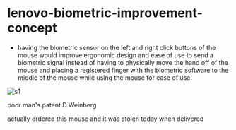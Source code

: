 # lenovo-biometric-improvement-concept

* having the biometric sensor on the left and right click buttons of the mouse would improve ergonomic design and ease of use to send a biometric signal instead of  having to physically move the hand off of the mouse and placing a registered finger with the biometric software to the middle of the mouse while using the mouse for ease of use.

![s1](https://raw.githubusercontent.com/c4pt000/lenovo-biometric-improvement-concept/main/lenovo-improvement.png)


poor man's patent
D.Weinberg

actually ordered this mouse and it was stolen today when delivered
   
